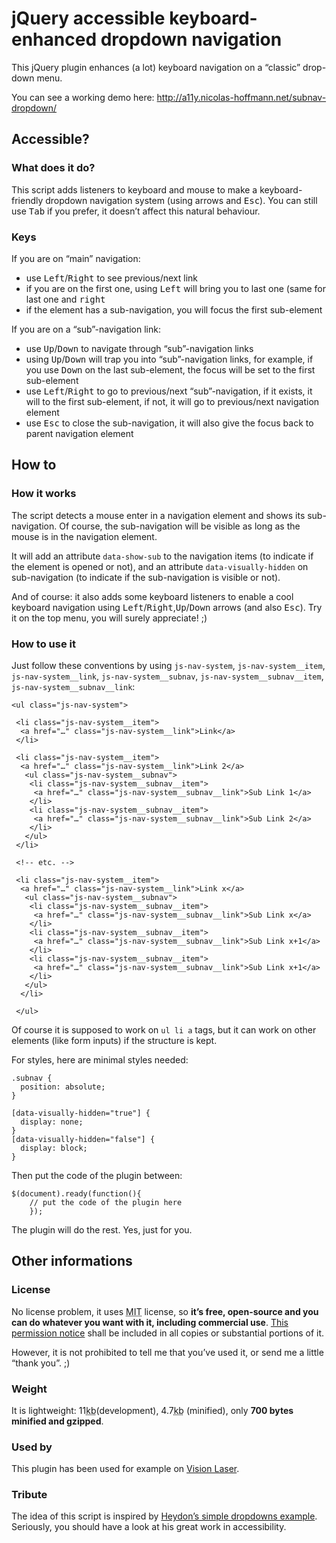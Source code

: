 # jQuery accessible keyboard-enhanced dropdown navigation
This jQuery plugin enhances (a lot) keyboard navigation on a “classic” drop-down menu.

You can see a working demo here: http://a11y.nicolas-hoffmann.net/subnav-dropdown/

<h2 id="accessible">Accessible?</h2>
 
 <h3 class="mt0" id="what-does-it-do">What does it do?</h3>
 
 <p>This script adds listeners to keyboard and mouse to make a keyboard-friendly dropdown navigation system (using arrows and <kbd>Esc</kbd>). You can still use <kbd>Tab</kbd> if you prefer, it doesn’t affect this natural behaviour.</p>
 
 <h3 class="mt0" id="keys">Keys</h3>
 
 <p>If you are on “main” navigation:</p>
 
 <ul>
 	<li>use <kbd>Left</kbd>/<kbd>Right</kbd> to see previous/next link</li>
	<li>if you are on the first one, using <kbd>Left</kbd> will bring you to last one (same for last one and <kbd>right</kbd></li>
 	<li>if the element has a sub-navigation, you will focus the first sub-element</li>
 </ul>

 <p>If you are on a “sub”-navigation link:</p>

 <ul>
 	<li>use <kbd>Up</kbd>/<kbd>Down</kbd> to navigate through “sub”-navigation links</li>
	<li>using <kbd>Up</kbd>/<kbd>Down</kbd> will trap you into “sub”-navigation links, for example, if you use <kbd>Down</kbd> on the last sub-element, the focus will be set to the first sub-element</li>
	<li>use <kbd>Left</kbd>/<kbd>Right</kbd> to go to previous/next “sub”-navigation, if it exists, it will to the first sub-element, if not, it will go to previous/next navigation element</li>
 	<li>use <kbd>Esc</kbd> to close the sub-navigation, it will also give the focus back to parent navigation element</li>
 </ul>


 <h2 id="how-to">How to</h2>
 
 <h3 class="mt0" id="how-it-works">How it works</h3> 
 
 <p>The script detects a mouse enter in a navigation element and shows its sub-navigation. Of course, the sub-navigation will be visible as long as the mouse is in the navigation element.</p>
 
 <p>It will add an attribute <code>data-show-sub</code> to the navigation items (to indicate if the element is opened or not), and an attribute <code>data-visually-hidden</code> on sub-navigation (to indicate if the sub-navigation is visible or not).</p>
 
 <p>And of course: it also adds some keyboard listeners to enable a cool keyboard navigation using <kbd>Left</kbd>/<kbd>Right</kbd>,<kbd>Up</kbd>/<kbd>Down</kbd> arrows (and also <kbd>Esc</kbd>). Try it on the top menu, you will surely appreciate! ;)</p>
 
 <h3 class="mt0" id="how-to-use-it">How to use it</h3> 
 
 <p>Just follow these conventions by using <code>js-nav-system</code>, <code>js-nav-system__item</code>, <code>js-nav-system__link</code>, <code>js-nav-system__subnav</code>, <code>js-nav-system__subnav__item</code>, <code>js-nav-system__subnav__link</code>:</p>
 
   <pre><code class="language-markup">&lt;ul class="js-nav-system"&gt;

 &lt;li class="js-nav-system__item"&gt;
  &lt;a href="…" class="js-nav-system__link"&gt;Link&lt;/a&gt;
 &lt;/li&gt;

 &lt;li class="js-nav-system__item"&gt;
  &lt;a href="…" class="js-nav-system__link"&gt;Link 2&lt;/a&gt;
   &lt;ul class="js-nav-system__subnav"&gt;
    &lt;li class="js-nav-system__subnav__item"&gt;
     &lt;a href="…" class="js-nav-system__subnav__link"&gt;Sub Link 1&lt;/a&gt;
    &lt;/li&gt;
    &lt;li class="js-nav-system__subnav__item"&gt;
     &lt;a href="…" class="js-nav-system__subnav__link"&gt;Sub Link 2&lt;/a&gt;
    &lt;/li&gt;
   &lt;/ul&gt;
 &lt;/li&gt;

 &lt;!-- etc. --&gt;

 &lt;li class="js-nav-system__item"&gt;
  &lt;a href="…" class="js-nav-system__link"&gt;Link x&lt;/a&gt;
   &lt;ul class="js-nav-system__subnav"&gt;
    &lt;li class="js-nav-system__subnav__item"&gt;
     &lt;a href="…" class="js-nav-system__subnav__link"&gt;Sub Link x&lt;/a&gt;
    &lt;/li&gt;
    &lt;li class="js-nav-system__subnav__item"&gt;
     &lt;a href="…" class="js-nav-system__subnav__link"&gt;Sub Link x+1&lt;/a&gt;
    &lt;/li&gt;
    &lt;li class="js-nav-system__subnav__item"&gt;
     &lt;a href="…" class="js-nav-system__subnav__link"&gt;Sub Link x+1&lt;/a&gt;
    &lt;/li&gt;
   &lt;/ul&gt;
  &lt;/li&gt;	 

 &lt;/ul&gt;
</code></pre>
 
 <p>Of course it is supposed to work on <code>ul li a</code> tags, but it can work on other elements (like form inputs) if the structure is kept.</p>
 
 <p>For styles, here are minimal styles needed:</p>
 
<pre><code class="language-css">.subnav {
  position: absolute;
}

[data-visually-hidden="true"] {
  display: none;
}
[data-visually-hidden="false"] {
  display: block;
}
</code></pre>

  <p>Then put the code of the plugin between: </p>
          <pre><code class="language-javascript">$(document).ready(function(){
    // put the code of the plugin here
    });</code></pre>
	
  <p>The plugin will do the rest. Yes, just for you.</p>
 
 <h2 id="other-informations">Other informations</h2>

 <h3 class="mt0" id="license">License</h3>  
 
 <p>No license problem, it uses <abbr title="Massachusetts Institute of Technology">MIT</abbr> license, so <strong>it’s free, open-source and you can do whatever you want with it, including commercial use</strong>. <a href="https://github.com/nico3333fr/jquery-accessible-subnav-dropdown/blob/master/LICENSE">This permission notice</a> shall be included in all copies or substantial portions of it. </p>
 <p>However, it is not prohibited to tell me that you’ve used it, or send me a little “thank you”. ;) </p>
 
 <h3 class="mt0" id="weight">Weight</h3>  
 
 <p>It is lightweight: 11<abbr title="kilobytes">kb</abbr>(development), 4.7<abbr title="kilobytes">kb</abbr> (minified), only <strong>700&nbsp;bytes minified and gzipped</strong>.</p>
 
 <h3 class="mt0" id="used-by">Used by</h3>  
 
 <p>This plugin has been used for example on <a href="http://www.visionlaser.ch/">Vision Laser</a>.</p> 

 <h3 class="mt0" id="tribute">Tribute</h3>  
 
 <p>The idea of this script is inspired by <a href="http://heydonworks.com/practical_aria_examples/#submenus">Heydon’s simple dropdowns example</a>. Seriously, you should have a look at his great work in accessibility.</p> 
 
